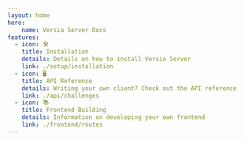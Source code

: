 ```yaml
---
layout: home
hero:
    name: Versia Server Docs
features:
  - icon: 🛠️
    title: Installation
    details: Details on how to install Versia Server
    link: ./setup/installation
  - icon: 🖥
    title: API Reference
    details: Writing your own client? Check out the API reference
    link: ./api/challenges
  - icon: 📚
    title: Frontend Building
    details: Information on developing your own frontend
    link: ./frontend/routes
---
```

